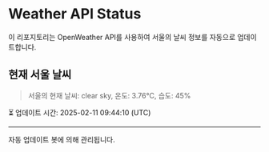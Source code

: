 
# Weather API Status

이 리포지토리는 OpenWeather API를 사용하여 서울의 날씨 정보를 자동으로 업데이트합니다.

## 현재 서울 날씨
> 서울의 현재 날씨: clear sky, 온도: 3.76°C, 습도: 45%

⏳ 업데이트 시간: 2025-02-11 09:44:10 (UTC)

---
자동 업데이트 봇에 의해 관리됩니다.
